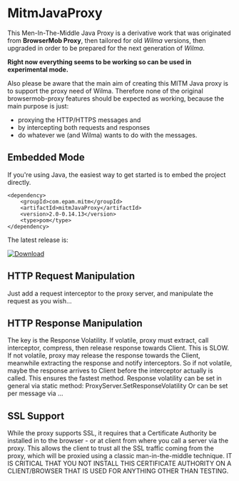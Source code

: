 MitmJavaProxy
============================
This Men-In-The-Middle Java Proxy is a derivative work that was originated from **BrowserMob Proxy**, then tailored for old *Wilma* versions, 
then upgraded in order to be prepared for the next generation of *Wilma*. 

**Right now everything seems to be working so can be used in experimental mode.**

Also please be aware that the main aim of creating this MITM Java proxy is to support the proxy need of Wilma.
Therefore none of the original browsermob-proxy features should be expected as working, 
because the main purpose is just:
- proxying the HTTP/HTTPS messages and 
- by intercepting both requests and responses
- do whatever we (and Wilma) wants to do with the messages.

Embedded Mode
-------------
If you're using Java, the easiest way to get started is to embed the project directly.
    
    <dependency>
        <groupId>com.epam.mitm</groupId>
        <artifactId>mitmJavaProxy</artifactId>
        <version>2.0-0.14.13</version>
        <type>pom</type>
    </dependency>

The latest release is:

[ ![Download](https://api.bintray.com/packages/epam/wilma/mitmJavaProxy/images/download.svg?version=2.0-0.14.13) ](https://bintray.com/epam/wilma/mitmJavaProxy/2.0-0.14.13/link)

HTTP Request Manipulation
-------------------
Just add a request interceptor to the proxy server, and manipulate the request as you wish...

HTTP Response Manipulation
-------------------
The key is the Response Volatility. 
If volatile, proxy must extract, call interceptor, compress, then release response towards Client. This is SLOW.
If not volatile, proxy may release the response towards the Client, meanwhile extracting the response and notify interceptors.
So if not volatile, maybe the response arrives to Client before the interceptor actually is called. This ensures the fastest method.
Response volatility can be set in general via static method: ProxyServer.SetResponseVolatility
Or can be set per message via ...

SSL Support
-----------
While the proxy supports SSL, it requires that a Certificate Authority be installed in to the browser - or at client from where you call a server via the proxy.
This allows the client to trust all the SSL traffic coming from the proxy, which will be proxied using a classic man-in-the-middle technique. 
IT IS CRITICAL THAT YOU NOT INSTALL THIS CERTIFICATE AUTHORITY ON A CLIENT/BROWSER THAT IS USED FOR ANYTHING OTHER THAN TESTING.
